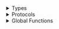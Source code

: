 <details>
<summary>Types</summary>

  - [NetworkCancelToken](./NetworkCancelToken)
  - [NetworkDownloadError](./NetworkDownloadError)
  - [NetworkDownloadState](./NetworkDownloadState)
  - [NetworkManager](./NetworkManager)
  - [NetworkMethod](./NetworkMethod)
  - [NetworkRequest](./NetworkRequest)
  - [NetworkRequestEncoding](./NetworkRequestEncoding)
  - [NetworkResponseError](./NetworkResponseError)
  - [NetworkRestfulError](./NetworkRestfulError)
  - [NetworkWebSocketConnectState](./NetworkWebSocketConnectState)

</details>

<details>
<summary>Protocols</summary>

  - [AlamofireNetworkRequestInterceptor](./AlamofireNetworkRequestInterceptor)
  - [NetworkDownloadTask](./NetworkDownloadTask)
  - [NetworkError](./NetworkError)
  - [NetworkResponseInterceptor](./NetworkResponseInterceptor)
  - [WebSocketService](./WebSocketService)

</details>

<details>
<summary>Global Functions</summary>

  - [cancelRequest(cancelToken:)](./cancelRequest\(cancelToken_\))
  - [request(\_:method:header:param:encoding:cancelToken:requestInterceptor:responseInterceptor:)](./request\(__method_header_param_encoding_cancelToken_requestInterceptor_responseInterceptor_\))
  - [request(\_:type:method:header:param:encoding:cancelToken:requestInterceptor:responseInterceptor:)](./request\(__type_method_header_param_encoding_cancelToken_requestInterceptor_responseInterceptor_\))

</details>
